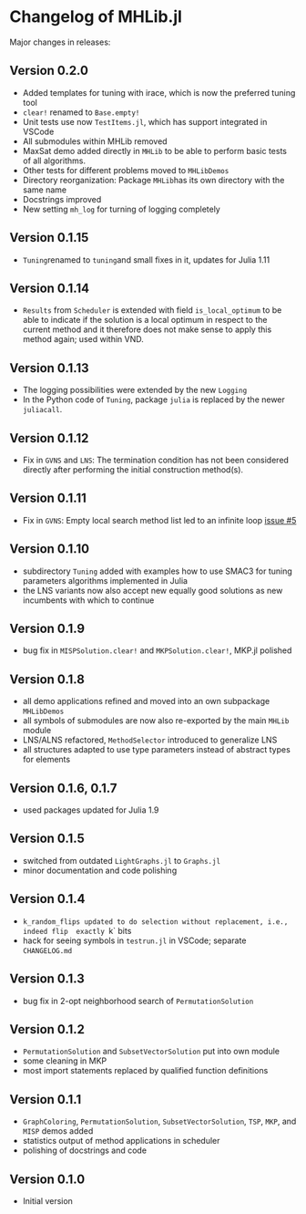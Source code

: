 
# Changelog of MHLib.jl

Major changes in releases:

## Version 0.2.0
- Added templates for tuning with irace, which is now the preferred tuning tool
- `clear!` renamed to `Base.empty!`
- Unit tests use now `TestItems.jl`, which has support integrated in VSCode
- All submodules within MHLib removed
- MaxSat demo added directly in `MHLib` to be able to perform basic tests of all algorithms.
- Other tests for different problems moved to `MHLibDemos`
- Directory reorganization: Package `MHLib`has its own directory with the same name
- Docstrings improved
- New setting `mh_log` for turning of logging completely

## Version 0.1.15
- `Tuning`renamed to `tuning`and small fixes in it, updates for Julia 1.11

## Version 0.1.14
- `Results` from `Scheduler` is extended with field `is_local_optimum` to be able to 
    indicate if the solution is a local optimum in respect to the current method and it
    therefore does not make sense to apply this method again; used within VND.

## Version 0.1.13
- The logging possibilities were extended by the new `Logging` 
- In the Python code of `Tuning`, package `julia` is replaced by the newer `juliacall`.

## Version 0.1.12
- Fix in `GVNS` and `LNS`: The termination condition has not been considered directly after
    performing the initial construction method(s).
    
## Version 0.1.11
- Fix in `GVNS`: Empty local search method list led to an infinite loop 
    [issue #5](/../../issues/5)

## Version 0.1.10
- subdirectory `Tuning` added with examples how to use SMAC3 for tuning parameters 
    algorithms implemented in Julia
- the LNS variants now also accept new equally good solutions as new incumbents
    with which to continue

## Version 0.1.9
- bug fix in `MISPSolution.clear!` and `MKPSolution.clear!`, MKP.jl polished

## Version 0.1.8
- all demo applications refined and moved into an own subpackage `MHLibDemos`
- all symbols of submodules are now also re-exported by the main `MHLib` module
- LNS/ALNS refactored, `MethodSelector` introduced to generalize LNS
- all structures adapted to use type parameters instead of abstract types for elements

## Version 0.1.6, 0.1.7
- used packages updated for Julia 1.9

## Version 0.1.5
- switched from outdated `LightGraphs.jl` to `Graphs.jl`
- minor documentation and code polishing

## Version 0.1.4
- `k_random_flips updated to do selection without replacement, i.e., indeed flip 
    exactly `k` bits
- hack for seeing symbols in `testrun.jl` in VSCode; separate `CHANGELOG.md`

## Version 0.1.3
- bug fix in 2-opt neighborhood search of `PermutationSolution`

## Version 0.1.2
- `PermutationSolution` and `SubsetVectorSolution` put into own module
- some cleaning in MKP
- most import statements replaced by qualified function definitions

## Version 0.1.1
- `GraphColoring`, `PermutationSolution`, `SubsetVectorSolution`, `TSP`, `MKP`, 
    and `MISP` demos added
- statistics output of method applications in scheduler
- polishing of docstrings and code

## Version 0.1.0
- Initial version
